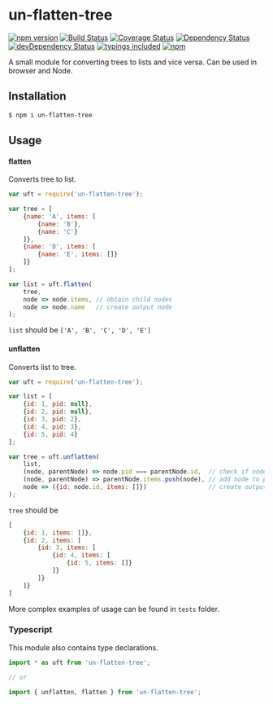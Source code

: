 un-flatten-tree
=========
[![npm version](https://badge.fury.io/js/un-flatten-tree.svg)](https://badge.fury.io/js/un-flatten-tree)
[![Build Status](https://travis-ci.org/iyegoroff/un-flatten-tree.svg?branch=master)](https://travis-ci.org/iyegoroff/un-flatten-tree)
[![Coverage Status](https://coveralls.io/repos/github/iyegoroff/un-flatten-tree/badge.svg?branch=master)](https://coveralls.io/github/iyegoroff/un-flatten-tree?branch=master)
[![Dependency Status](https://david-dm.org/iyegoroff/un-flatten-tree.svg)](https://david-dm.org/iyegoroff/un-flatten-tree)
[![devDependency Status](https://david-dm.org/iyegoroff/un-flatten-tree/dev-status.svg)](https://david-dm.org/iyegoroff/un-flatten-tree#info=devDependencies)
[![typings included](https://img.shields.io/badge/typings-included-brightgreen.svg)](#typescript)
[![npm](https://img.shields.io/npm/l/express.svg)](https://www.npmjs.com/package/un-flatten-tree)

A small module for converting trees to lists and vice versa. Can be used in browser and Node.

## Installation

```bash
$ npm i un-flatten-tree
```

## Usage

#### flatten
Converts tree to list.

```javascript
var uft = require('un-flatten-tree');

var tree = [
    {name: 'A', items: [
        {name: 'B'},
        {name: 'C'}
    ]},
    {name: 'D', items: [
        {name: 'E', items: []}
    ]}
];

var list = uft.flatten(
    tree,
    node => node.items, // obtain child nodes
    node => node.name   // create output node
);
```
  
`list` should be `['A', 'B', 'C', 'D', 'E']`

#### unflatten
Converts list to tree.

```javascript
var uft = require('un-flatten-tree');

var list = [
    {id: 1, pid: null},
    {id: 2, pid: null},
    {id: 3, pid: 2},
    {id: 4, pid: 3},
    {id: 5, pid: 4}
];

var tree = uft.unflatten(
    list,
    (node, parentNode) => node.pid === parentNode.id,  // check if node is a child of parentNode
    (node, parentNode) => parentNode.items.push(node), // add node to parentNode
    node => ({id: node.id, items: []})                 // create output node
);
```
    
`tree` should be
  
```javascript
[
    {id: 1, items: []}, 
    {id: 2, items: [
        {id: 3, items: [
            {id: 4, items: [
                {id: 5, items: []}
            ]}
        ]}
    ]}
]
```
    
More complex examples of usage can be found in `tests` folder.

### Typescript

This module also contains type declarations.

```typescript
import * as uft from 'un-flatten-tree';

// or

import { unflatten, flatten } from 'un-flatten-tree';
```    
